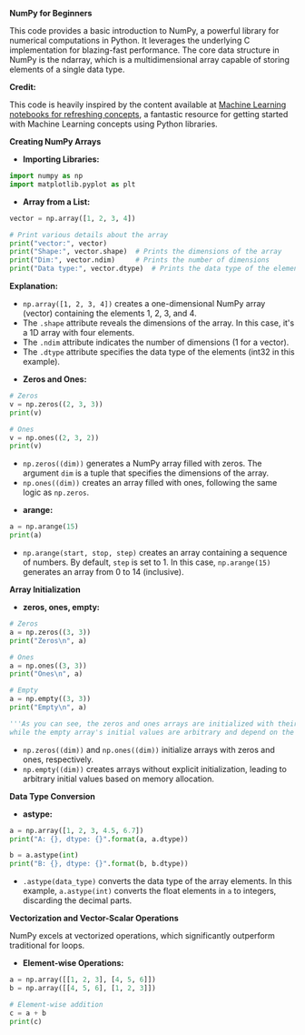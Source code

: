 **NumPy for Beginners**

This code provides a basic introduction to NumPy, a powerful library for numerical computations in Python. It leverages the underlying C implementation for blazing-fast performance. The core data structure in NumPy is the ndarray, which is a multidimensional array capable of storing elements of a single data type.

**Credit:**

This code is heavily inspired by the content available at [Machine Learning notebooks for refreshing concepts](https://github.com/maykulkarni/Machine-Learning-Notebooks/tree/master), a fantastic resource for getting started with Machine Learning concepts using Python libraries.

**Creating NumPy Arrays**

* **Importing Libraries:**

```python
import numpy as np
import matplotlib.pyplot as plt
```

* **Array from a List:**

```python
vector = np.array([1, 2, 3, 4])

# Print various details about the array
print("vector:", vector)
print("Shape:", vector.shape)  # Prints the dimensions of the array
print("Dim:", vector.ndim)     # Prints the number of dimensions
print("Data type:", vector.dtype)  # Prints the data type of the elements
```

**Explanation:**

- `np.array([1, 2, 3, 4])` creates a one-dimensional NumPy array (vector) containing the elements 1, 2, 3, and 4.
- The `.shape` attribute reveals the dimensions of the array. In this case, it's a 1D array with four elements.
- The `.ndim` attribute indicates the number of dimensions (1 for a vector).
- The `.dtype` attribute specifies the data type of the elements (int32 in this example).

* **Zeros and Ones:**

```python
# Zeros
v = np.zeros((2, 3, 3))
print(v)

# Ones
v = np.ones((2, 3, 2))
print(v)
```

- `np.zeros((dim))` generates a NumPy array filled with zeros. The argument `dim` is a tuple that specifies the dimensions of the array.
- `np.ones((dim))` creates an array filled with ones, following the same logic as `np.zeros`.

* **arange:**

```python
a = np.arange(15)
print(a)
```

- `np.arange(start, stop, step)` creates an array containing a sequence of numbers. By default, `step` is set to 1. In this case, `np.arange(15)` generates an array from 0 to 14 (inclusive).

**Array Initialization**

* **zeros, ones, empty:**

```python
# Zeros
a = np.zeros((3, 3))
print("Zeros\n", a)

# Ones
a = np.ones((3, 3))
print("Ones\n", a)

# Empty
a = np.empty((3, 3))
print("Empty\n", a)

'''As you can see, the zeros and ones arrays are initialized with their respective values,
while the empty array's initial values are arbitrary and depend on the memory state'''
```

- `np.zeros((dim))` and `np.ones((dim))` initialize arrays with zeros and ones, respectively.
- `np.empty((dim))` creates arrays without explicit initialization, leading to arbitrary initial values based on memory allocation.

**Data Type Conversion**

* **astype:**

```python
a = np.array([1, 2, 3, 4.5, 6.7])
print("A: {}, dtype: {}".format(a, a.dtype))

b = a.astype(int)
print("B: {}, dtype: {}".format(b, b.dtype))
```

- `.astype(data_type)` converts the data type of the array elements. In this example, `a.astype(int)` converts the float elements in `a` to integers, discarding the decimal parts.

**Vectorization and Vector-Scalar Operations**

NumPy excels at vectorized operations, which significantly outperform traditional for loops.

* **Element-wise Operations:**

```python
a = np.array([[1, 2, 3], [4, 5, 6]])
b = np.array([[4, 5, 6], [1, 2, 3]])

# Element-wise addition
c = a + b
print(c)

